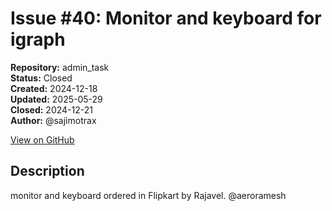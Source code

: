 # Issue #40: Monitor and keyboard for igraph

**Repository:** admin_task  
**Status:** Closed  
**Created:** 2024-12-18  
**Updated:** 2025-05-29  
**Closed:** 2024-12-21  
**Author:** @sajimotrax  

[View on GitHub](https://github.com/Simtestlab/admin_task/issues/40)

## Description

monitor and keyboard ordered in Flipkart by Rajavel.
@aeroramesh 